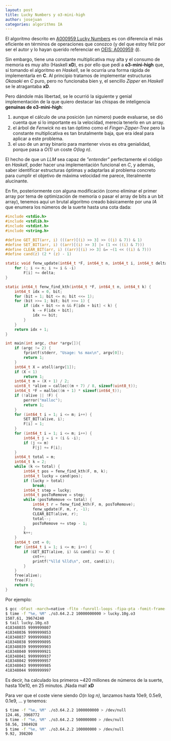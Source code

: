 ```yaml
---
layout: post
title: Lucky Numbers y o3-mini-high
author: josejuan
categories: algorithms IA
---
```


El algoritmo descrito en <a href="/algorithms/2025/01/23/a000959-lucky-numbers.html">A000959 Lucky Numbers</a> es con diferencia el más eficiente en términos de operaciones que conozco (y del que estoy feliz por ser el autor y lo hayan querido referenciar en <a href="https://oeis.org/A000959">OEIS: A000959</a> **:)**).

Sin embargo, tiene una constante multiplicativa muy alta y el consumo de memoria es muy alto (Haskell **xD**), es por ello que pedí a **o3-mini-high** que, si tomando el algoritmo en *Haskell*, se le ocurría una forma rápida de implementarla en **C**. Al principio tratamos de implementar estructuras *Okasaki* en *C* puro, pero no funcionaba bien y, el sencillo *Zipper* en *Haskell* se le atragantaba **xD**.

Pero dándole más libertad, se le ocurrió la siguiente y genial implementación de la que quiero destacar las chispas de inteligencia **genuinas de o3-mini-high**:

1. aunque el cálculo de una posición (un número) puede evaluarse, se dió cuenta que si lo importante es la velocidad, merecía tenerlo en un array.
1. el árbol de *Fenwick* no es tan óptimo como el *Finger-Zipper-Tree* pero la constante multiplicativa es tan brutalmente baja, que era ideal para aplicar a este problema.
1. el uso de un array binario para mantener vivos es otra genialidad, porque pasa a *O(1)* un coste *O(log n)*.

El hecho de que un *LLM* sea capaz de *"entender"* perfectamente el código en *Haskell*, poder hacer una implementación funcional en *C*, y además, saber identificar estructuras óptimas y adaptarlas al problema concreto para cumplir el objetivo de máxima velocidad me parece, literalmente alucinante.

En fin, posteriormente con alguna modificación (como eliminar el primer array por tema de optimización de memoria o pasar el array de bits a un bit array), tenemos aquí un brutal algoritmo creado básicamente por una *IA* que enumera los números de la suerte hasta una cota dada:

```c
#include <stdio.h>
#include <stdlib.h>
#include <stdint.h>
#include <string.h>

#define GET_BIT(arr, i) (((arr)[(i) >> 3] >> ((i) & 7)) & 1)
#define SET_BIT(arr, i) ((arr)[(i) >> 3] |= (1 << ((i) & 7)))
#define CLEAR_BIT(arr, i) ((arr)[(i) >> 3] &= ~(1 << ((i) & 7)))
#define cand(z) (2 * (z) - 1)

static void fenw_update(int64_t *F, int64_t n, int64_t i, int64_t delta) {
    for (; i <= n; i += i & -i)
        F[i] += delta;
}

static int64_t fenw_find_kth(int64_t *F, int64_t n, int64_t k) {
    int64_t idx = 0, bit;
    for (bit = 1; bit <= n; bit <<= 1);
    for (bit >>= 1; bit; bit >>= 1) {
        if (idx + bit <= n && F[idx + bit] < k) {
            k -= F[idx + bit];
            idx += bit;
        }
    }
    return idx + 1;
}

int main(int argc, char *argv[]){
    if (argc != 2) {
        fprintf(stderr, "Usage: %s max\n", argv[0]);
        return 1;
    }
    int64_t X = atoll(argv[1]);
    if (X < 1)
        return 1;
    int64_t m = (X + 1) / 2;
    uint8_t *alive = calloc((m + 7) / 8, sizeof(uint8_t));
    int64_t *F = malloc((m + 1) * sizeof(int64_t));
    if (!alive || !F) {
        perror("malloc");
        return 1;
    }
    for (int64_t i = 1; i <= m; i++) {
        SET_BIT(alive, i);
        F[i] = 1;
    }
    for (int64_t i = 1; i <= m; i++) {
        int64_t j = i + (i & -i);
        if (j <= m)
            F[j] += F[i];
    }
    int64_t total = m;
    int64_t k = 2;
    while (k <= total) {
        int64_t pos = fenw_find_kth(F, m, k);
        int64_t lucky = cand(pos);
        if (lucky > total)
            break;
        int64_t step = lucky;
        int64_t posToRemove = step;
        while (posToRemove <= total) {
            int64_t r = fenw_find_kth(F, m, posToRemove);
            fenw_update(F, m, r, -1);
            CLEAR_BIT(alive, r);
            total--;
            posToRemove += step - 1;
        }
        k++;
    }
    int64_t cnt = 0;
    for (int64_t i = 1; i <= m; i++) {
        if (GET_BIT(alive, i) && cand(i) <= X) {
            cnt++;
            printf("%lld %lld\n", cnt, cand(i));
        }
    }
    free(alive);
    free(F);
    return 0;
}
```

Por ejemplo:

```bash
$ gcc -Ofast -march=native -flto -funroll-loops -fipa-pta -fomit-frame-pointer -ffast-math o3.64.c -o o3.64
$ time -f "%e, %M" ./o3.64.2.2 10000000000 > lucky.10g.o3
1507.61, 39674240
$ tail lucky.10g.o3
418348035 9999999807
418348036 9999999853
418348037 9999999883
418348038 9999999895
418348039 9999999903
418348040 9999999921
418348041 9999999937
418348042 9999999957
418348043 9999999985
418348044 9999999997
```

Es decir, ha calculado los primeros ~420 millones de números de la suerte, hasta 10e10, en 25 minutos. ¡Nada mal! **xD**

Para ver que el coste viene siendo *O(n log n)*, lanzamos hasta 10e9, 0.5e9, 0.1e9, ... y tenemos:

```bash
$ time -f "%e, %M" ./o3.64.2.2 1000000000 > /dev/null
124.46, 3968772
$ time -f "%e, %M" ./o3.64.2.2 500000000 > /dev/null
58.56, 1984928
$ time -f "%e, %M" ./o3.64.2.2 100000000 > /dev/null
9.92, 398200
```
